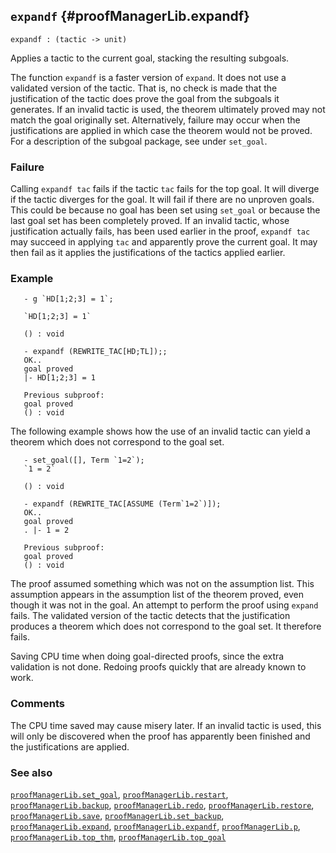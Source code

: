 ## `expandf` {#proofManagerLib.expandf}


```
expandf : (tactic -> unit)
```



Applies a tactic to the current goal, stacking the resulting subgoals.


The function `expandf` is a faster version of `expand`. It does not use a
validated version of the tactic. That is, no check is made that the
justification of the tactic does prove the goal from the subgoals it generates.
If an invalid tactic is used, the theorem ultimately proved  may not match the
goal originally set. Alternatively, failure may occur when the justifications
are applied in which case the theorem would not be proved. For a description of
the subgoal package, see under `set_goal`.

### Failure

Calling `expandf tac` fails if the tactic `tac` fails for the top goal. It will
diverge if the tactic diverges for the goal. It will fail if there are no
unproven goals. This could be because no goal has been set using `set_goal` or
because the last goal set has been completely proved. If an invalid tactic,
whose justification actually fails, has been used earlier in the proof,
`expandf tac` may succeed in applying `tac` and apparently prove the current
goal. It may then fail as it applies the justifications of the tactics applied
earlier.

### Example

    
       - g `HD[1;2;3] = 1`;
    
       `HD[1;2;3] = 1`
    
       () : void
    
       - expandf (REWRITE_TAC[HD;TL]);;
       OK..
       goal proved
       |- HD[1;2;3] = 1
    
       Previous subproof:
       goal proved
       () : void
    
The following example shows how the use of an invalid tactic can
yield a  theorem which does not correspond to the  goal set.
    
       - set_goal([], Term `1=2`);
       `1 = 2`
    
       () : void
    
       - expandf (REWRITE_TAC[ASSUME (Term`1=2`)]);
       OK..
       goal proved
       . |- 1 = 2
    
       Previous subproof:
       goal proved
       () : void
    
The proof assumed something which was not on the assumption list.
This assumption appears in the assumption list of the theorem proved, even
though it was not in the goal. An attempt to perform the proof using `expand`
fails. The validated version of the tactic detects that the justification
produces a theorem which does not correspond to the goal set. It therefore
fails.


Saving CPU time when doing goal-directed proofs, since the extra validation is
not done. Redoing proofs quickly that are already known to work.

### Comments

The CPU time saved may cause  misery later. If an invalid tactic is used, this
will only be discovered when the proof has apparently been finished and the
justifications are applied.

### See also

[`proofManagerLib.set_goal`](#proofManagerLib.set_goal), [`proofManagerLib.restart`](#proofManagerLib.restart), [`proofManagerLib.backup`](#proofManagerLib.backup), [`proofManagerLib.redo`](#proofManagerLib.redo), [`proofManagerLib.restore`](#proofManagerLib.restore), [`proofManagerLib.save`](#proofManagerLib.save), [`proofManagerLib.set_backup`](#proofManagerLib.set_backup), [`proofManagerLib.expand`](#proofManagerLib.expand), [`proofManagerLib.expandf`](#proofManagerLib.expandf), [`proofManagerLib.p`](#proofManagerLib.p), [`proofManagerLib.top_thm`](#proofManagerLib.top_thm), [`proofManagerLib.top_goal`](#proofManagerLib.top_goal)

